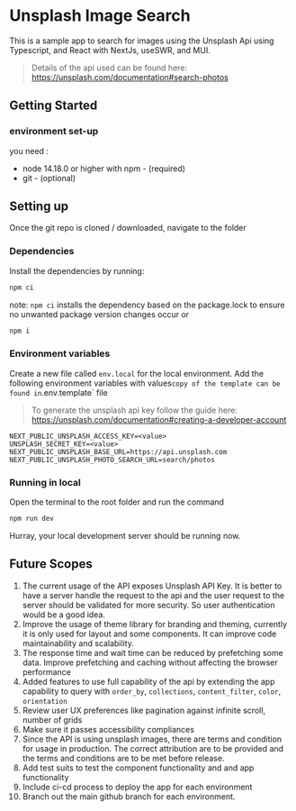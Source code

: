 # Unsplash Image Search

This is a sample app to search for images using the Unsplash Api using Typescript, and React with NextJs, useSWR, and MUI.

> Details of the api used can be found here: <https://unsplash.com/documentation#search-photos>

## Getting Started

### environment set-up

you need :

- node 14.18.0 or higher with npm - (required)
- git - (optional)

## Setting up

Once the git repo is cloned / downloaded, navigate to the folder

### Dependencies

Install the dependencies by running:

```bash
npm ci
```

note: `npm ci` installs the dependency based on the package.lock to ensure no unwanted package version changes occur
or

```bash
npm i

```

### Environment variables

Create a new file called `env.local` for the local environment. Add the following environment variables with values`copy of the template can be found in`.env.template` file

> To generate the unsplash api key follow the guide here: <https://unsplash.com/documentation#creating-a-developer-account>

```text
NEXT_PUBLIC_UNSPLASH_ACCESS_KEY=<value>
UNSPLASH_SECRET_KEY=<value>
NEXT_PUBLIC_UNSPLASH_BASE_URL=https://api.unsplash.com
NEXT_PUBLIC_UNSPLASH_PHOTO_SEARCH_URL=search/photos
```

### Running in local

Open the terminal to the root folder and run the command

```bash
npm run dev
```

Hurray, your local development server should be running now.

## Future Scopes

1. The current usage of the API exposes Unsplash API Key. It is better to have a server handle the request to the api and the user request to the server should be validated for more security. So user authentication would be a good idea.
2. Improve the usage of theme library for branding and theming, currently it is only used for layout and some components. It can improve code maintainability and scalability.
3. The response time and wait time can be reduced by prefetching some data. Improve prefetching and caching without affecting the browser performance
4. Added features to use full capability of the api by extending the app capability to query with `order_by`, `collections`, `content_filter`, `color`, `orientation`
5. Review user UX preferences like pagination against infinite scroll, number of grids
6. Make sure it passes accessibility compliances
7. Since the API is using unsplash images, there are terms and condition for usage in production. The correct attribution are to be provided and the terms and conditions are to be met before release.
8. Add test suits to test the component functionality and and app functionality
9. Include ci-cd process to deploy the app for each environment
10. Branch out the main github branch for each environment.
